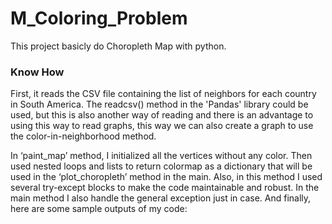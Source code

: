 # M_Coloring_Problem

This project basicly do Choropleth Map with python.

### Know How

First, it reads the CSV file containing the list of neighbors for each country in South America. The readcsv() method in the 'Pandas' library could be used, but this is also another way of reading and there is an advantage to using this way to read graphs, this way we can also create a graph to use the color-in-neighborhood method.

In ‘paint_map’ method, I initialized all the vertices without any color. Then used nested loops and lists to return colormap as a dictionary that will be used in the ‘plot_choropleth’ method in the main. Also, in this method I used several try-except blocks to make the code maintainable and robust. In the main method I also handle the general exception just in case. 
And finally, here are some sample outputs of my code:
